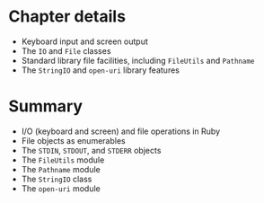 # Chapter details

- Keyboard input and screen output
- The `IO` and `File` classes
- Standard library file facilities, including `FileUtils` and `Pathname`
- The `StringIO` and `open-uri` library features

# Summary

- I/O (keyboard and screen) and file operations in Ruby
- File objects as enumerables
- The `STDIN`, `STDOUT`, and `STDERR` objects
- The `FileUtils` module
- The `Pathname` module
- The `StringIO` class
- The `open-uri` module
